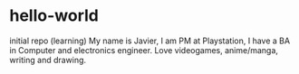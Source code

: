 # hello-world
initial repo (learning)
My name is Javier, I am PM at Playstation, I have a BA in Computer and electronics engineer. Love videogames, anime/manga, writing and drawing.
